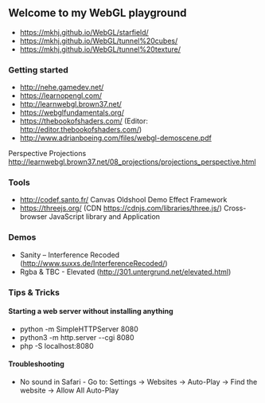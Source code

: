 ## Welcome to my WebGL playground

* https://mkhj.github.io/WebGL/starfield/
* https://mkhj.github.io/WebGL/tunnel%20cubes/
* https://mkhj.github.io/WebGL/tunnel%20texture/



### Getting started

* http://nehe.gamedev.net/
* https://learnopengl.com/
* http://learnwebgl.brown37.net/
* https://webglfundamentals.org/
* https://thebookofshaders.com/ (Editor: http://editor.thebookofshaders.com/)
* http://www.adrianboeing.com/files/webgl-demoscene.pdf

Perspective Projections
http://learnwebgl.brown37.net/08_projections/projections_perspective.html

### Tools

* http://codef.santo.fr/ Canvas Oldshool Demo Effect Framework
* https://threejs.org/ (CDN https://cdnjs.com/libraries/three.js/) Cross-browser JavaScript library and Application 

### Demos

* Sanity – Interference Recoded (http://www.suxxs.de/InterferenceRecoded/)
* Rgba & TBC - Elevated (http://301.untergrund.net/elevated.html)

### Tips & Tricks

#### Starting a web server without installing anything

* python -m SimpleHTTPServer 8080
* python3 -m http.server --cgi 8080
* php -S localhost:8080

#### Troubleshooting

* No sound in Safari - Go to: Settings -> Websites -> Auto-Play -> Find the website -> Allow All Auto-Play
